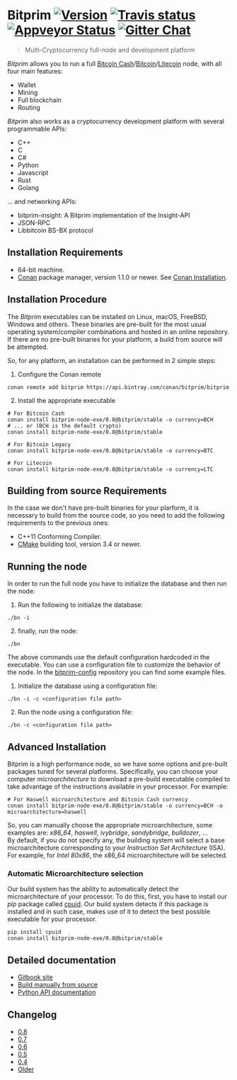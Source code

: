 # Bitprim <a target="_blank" href="http://semver.org">![Version][badge.version]</a> <a target="_blank" href="https://travis-ci.org/bitprim/bitprim-node-exe">![Travis status][badge.Travis]</a> [![Appveyor Status](https://ci.appveyor.com/api/projects/status/github/bitprim/bitprim-node-exe?svg=true&branch=master)](https://ci.appveyor.com/projects/bitprim/bitprim-node-exe) <a target="_blank" href="https://gitter.im/bitprim/Lobby">![Gitter Chat][badge.Gitter]</a>

> Multi-Cryptocurrency full-node and development platform

*Bitprim* allows you to run a full [Bitcoin Cash](https://www.bitcoincash.org/)/[Bitcoin](https://bitcoin.org/)/[Litecoin](https://litecoin.org/) node,
with all four main features:
  * Wallet
  * Mining
  * Full blockchain
  * Routing

*Bitprim* also works as a cryptocurrency development platform with several programmable APIs:
  * C++
  * C
  * C#
  * Python
  * Javascript
  * Rust
  * Golang

... and networking APIs: 
  * bitprim-insight: A Bitprim implementation of the Insight-API
  * JSON-RPC
  * Libbitcoin BS-BX protocol

## Installation Requirements

- 64-bit machine.
- [Conan](https://www.conan.io/) package manager, version 1.1.0 or newer. See [Conan Installation](http://docs.conan.io/en/latest/installation.html#install-with-pip-recommended).

## Installation Procedure

The *Bitprim* executables can be installed on Linux, macOS, FreeBSD, Windows and others. These binaries are pre-built for the most usual operating system/compiler combinations and hosted in an online repository. If there are no pre-built binaries for your platform, a build from source will be attempted.

So, for any platform, an installation can be performed in 2 simple steps:

1. Configure the Conan remote
```
conan remote add bitprim https://api.bintray.com/conan/bitprim/bitprim
```

2. Install the appropriate executable

```
# For Bitcoin Cash
conan install bitprim-node-exe/0.8@bitprim/stable -o currency=BCH 
# ... or (BCH is the default crypto)
conan install bitprim-node-exe/0.8@bitprim/stable 

# For Bitcoin Legacy
conan install bitprim-node-exe/0.8@bitprim/stable -o currency=BTC

# For Litecoin
conan install bitprim-node-exe/0.8@bitprim/stable -o currency=LTC
```

## Building from source Requirements

In the case we don't have pre-built binaries for your plarform, it is necessary to build from the source code, so you need to add the following requirements to the previous ones:

- C++11 Conforming Compiler.
- [CMake](https://cmake.org/) building tool, version 3.4 or newer.

## Running the node

In order to run the full node you have to initialize the database and then run the node:

1. Run the following to initialize the database:

```./bn -i```

2. finally, run the node:

```./bn```

The above commands use the default configuration hardcoded in the executable. You can use a configuration file to customize the behavior of the node. In the [bitprim-config](https://github.com/bitprim/bitprim-config) repository you can find some example files.

1. Initialize the database using a configuration file:

```./bn -i -c <configuration file path>```

2. Run the node using a configuration file:

```./bn -c <configuration file path>```

## Advanced Installation

Bitprim is a high performance node, so we have some options and pre-built packages tuned for several platforms.
Specifically, you can choose your computer _microarchitecture_ to download a pre-build executable compiled to take advantage of the instructions available in your processor. For example:

```
# For Haswell microarchitecture and Bitcoin Cash currency
conan install bitprim-node-exe/0.8@bitprim/stable -o currency=BCH -o microarchitecture=haswell 
```
So, you can manually choose the appropriate microarchitecture, some examples are: _x86_64_, _haswell_, _ivybridge_, _sandybridge_, _bulldozer_, ...  
By default, if you do not specify any, the building system will select a base microarchitecture corresponding to your _Instruction Set Architecture_ (ISA). For example, for _Intel 80x86_, the x86_64 microarchitecture will be selected.

### Automatic Microarchitecture selection

Our build system has the ability to automatically detect the microarchitecture of your processor. To do this, first, you have to install our _pip_ package called [cpuid](https://pypi.python.org/pypi/cpuid). Our build system detects if this package is installed and in such case, makes use of it to detect the best possible executable for your processor.

```
pip install cpuid
conan install bitprim-node-exe/0.8@bitprim/stable 
```

## Detailed documentation

* [Gitbook site](https://www.bitprim.org/)
* [Build manually from source](https://www.bitprim.org/installation.html)
* [Python API documentation](https://www.bitprim.org/python-interface/details.html)

## Changelog

* [0.8](https://github.com/bitprim/bitprim/blob/master/doc/release-notes/release-notes.md#version-080)
* [0.7](https://github.com/bitprim/bitprim/blob/master/doc/release-notes/release-notes.md#version-070)
* [0.6](https://github.com/bitprim/bitprim/blob/master/doc/release-notes/release-notes.md#version-060)
* [0.5](https://github.com/bitprim/bitprim/blob/master/doc/release-notes/release-notes-0.5.md)
* [0.4](https://github.com/bitprim/bitprim/blob/master/doc/release-notes/release-notes-0.4.md)
* [Older](https://github.com/bitprim/bitprim/blob/master/doc/release-notes/release-notes.md)


<!-- Links -->
[badge.Appveyor]: https://ci.appveyor.com/api/projects/status/github/bitprim/bitprim-node-exe?svg=true&branch=dev
[badge.Gitter]: https://img.shields.io/badge/gitter-join%20chat-blue.svg
[badge.Travis]: https://travis-ci.org/bitprim/bitprim-node-exe.svg?branch=master
[badge.version]: https://badge.fury.io/gh/bitprim%2Fbitprim-node-exe.svg
